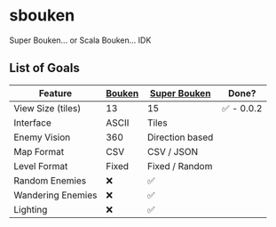 # sbouken		

 Super Bouken... or Scala Bouken... IDK		

## List of Goals


| Feature     | [Bouken](https://github.com/RawToast/bouken)|  [Super Bouken](https://github.com/RawToast/sbouken) | Done? |
|-----------------------|---------------------|---------------------|---------------------|
| View Size (tiles) | 13    | 15 | ✅ - 0.0.2|
| Interface         | ASCII | Tiles | |
| Enemy Vision      | 360   | Direction based | |
| Map Format        | CSV   | CSV / JSON | |
| Level Format      | Fixed | Fixed / Random | |
| Random Enemies    | ❌    | ✅ | |
| Wandering Enemies | ❌    | ✅ | |
| Lighting          | ❌    | ✅ | |
